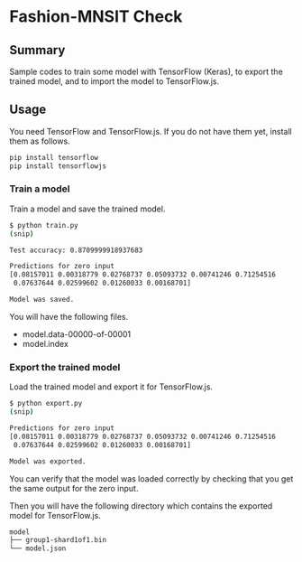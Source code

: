 # Fashion-MNSIT Check

## Summary

Sample codes to train some model with TensorFlow (Keras), to export the trained model, and to import the model to TensorFlow.js.

## Usage

You need TensorFlow and TensorFlow.js. If you do not have them yet, install them as follows.

```sh
pip install tensorflow
pip install tensorflowjs
```

### Train a model

Train a model and save the trained model.

```sh
$ python train.py
(snip)

Test accuracy: 0.8709999918937683

Predictions for zero input
[0.08157011 0.00318779 0.02768737 0.05093732 0.00741246 0.71254516
 0.07637644 0.02599602 0.01260033 0.00168701]

Model was saved.
```

You will have the following files.

* model.data-00000-of-00001
* model.index

### Export the trained model

Load the trained model and export it for TensorFlow.js.

```sh
$ python export.py
(snip)

Predictions for zero input
[0.08157011 0.00318779 0.02768737 0.05093732 0.00741246 0.71254516
 0.07637644 0.02599602 0.01260033 0.00168701]

Model was exported.
```

You can verify that the model was loaded correctly by checking that you get the same output for the zero input.

Then you will have the following directory which contains the exported model for TensorFlow.js.

```txt
model
├── group1-shard1of1.bin
└── model.json
```
